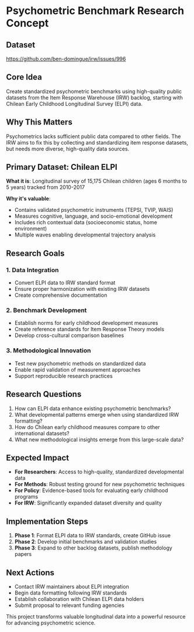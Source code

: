# Psychometric Benchmark Research Concept

## Dataset
https://github.com/ben-domingue/irw/issues/996

## Core Idea
Create standardized psychometric benchmarks using high-quality public datasets from the Item Response Warehouse (IRW) backlog, starting with Chilean Early Childhood Longitudinal Survey (ELPI) data.

## Why This Matters
Psychometrics lacks sufficient public data compared to other fields. The IRW aims to fix this by collecting and standardizing item response datasets, but needs more diverse, high-quality data sources.

## Primary Dataset: Chilean ELPI
**What it is**: Longitudinal survey of 15,175 Chilean children (ages 6 months to 5 years) tracked from 2010-2017

**Why it's valuable**:
- Contains validated psychometric instruments (TEPSI, TVIP, WAIS)
- Measures cognitive, language, and socio-emotional development
- Includes rich contextual data (socioeconomic status, home environment)
- Multiple waves enabling developmental trajectory analysis

## Research Goals

### 1. Data Integration
- Convert ELPI data to IRW standard format
- Ensure proper harmonization with existing IRW datasets
- Create comprehensive documentation

### 2. Benchmark Development
- Establish norms for early childhood development measures
- Create reference standards for Item Response Theory models
- Develop cross-cultural comparison baselines

### 3. Methodological Innovation
- Test new psychometric methods on standardized data
- Enable rapid validation of measurement approaches
- Support reproducible research practices

## Research Questions
1. How can ELPI data enhance existing psychometric benchmarks?
2. What developmental patterns emerge when using standardized IRW formatting?
3. How do Chilean early childhood measures compare to other international datasets?
4. What new methodological insights emerge from this large-scale data?

## Expected Impact
- **For Researchers**: Access to high-quality, standardized developmental data
- **For Methods**: Robust testing ground for new psychometric techniques  
- **For Policy**: Evidence-based tools for evaluating early childhood programs
- **For IRW**: Significantly expanded dataset diversity and quality

## Implementation Steps
1. **Phase 1**: Format ELPI data to IRW standards, create GitHub issue
2. **Phase 2**: Develop initial benchmarks and validation studies
3. **Phase 3**: Expand to other backlog datasets, publish methodology papers

## Next Actions
- Contact IRW maintainers about ELPI integration
- Begin data formatting following IRW standards
- Establish collaboration with Chilean ELPI data holders
- Submit proposal to relevant funding agencies

This project transforms valuable longitudinal data into a powerful resource for advancing psychometric science.
